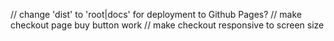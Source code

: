 // change 'dist' to 'root|docs' for deployment to Github Pages?
// make checkout page buy button work
// make checkout responsive to screen size